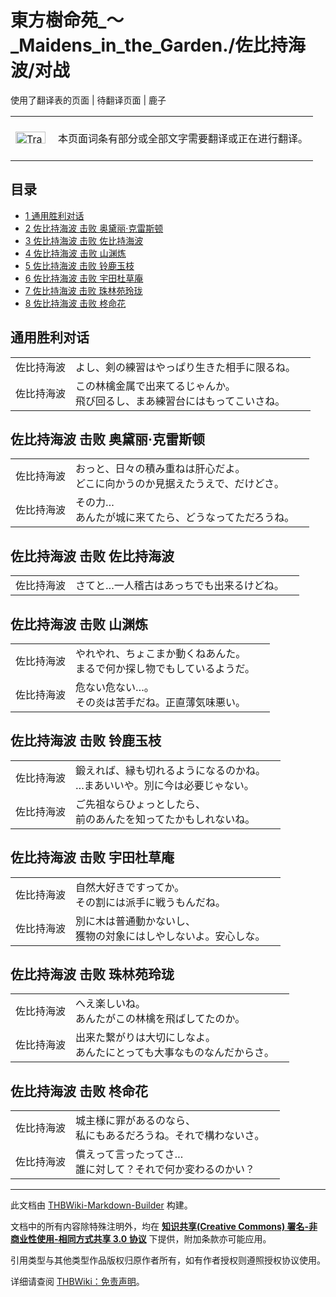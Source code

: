 # 東方樹命苑_～_Maidens_in_the_Garden./佐比持海波/对战

<!-- source html: G:\repos\THBWiki-Markdown-Builder\THBWikiMarkdown\Temp\main\9\97\ns0%3A%E6%9D%B1%E6%96%B9%E6%A8%B9%E5%91%BD%E8%8B%91_%EF%BD%9E_Maidens_in_the_Garden%2E%2F%E4%BD%90%E6%AF%94%E6%8C%81%E6%B5%B7%E6%B3%A2%2F%E5%AF%B9%E6%88%98.html -->

使用了翻译表的页面 | 待翻译页面 | 鹿子

<center>

<table>
<tbody><tr>
<td class="mbox-image"><div style="width: 52px;">
  <a href="./文件-Translation_J_To_C-cs.png.md" class="image"><img alt="Translation J To C-cs.png" src="https://upload.thwiki.cc/thumb/3/31/Translation_J_To_C-cs.png/48px-Translation_J_To_C-cs.png" decoding="async" loading="lazy" width="48" height="19" srcset="https://upload.thwiki.cc/thumb/3/31/Translation_J_To_C-cs.png/72px-Translation_J_To_C-cs.png 1.5x, https://upload.thwiki.cc/thumb/3/31/Translation_J_To_C-cs.png/96px-Translation_J_To_C-cs.png 2x" data-file-width="480" data-file-height="189"></a></div></td>
<td class="mbox-text" style=""><br>本页面词条有部分或全部文字需要翻译或正在进行翻译。<br><br></td>
</tr>
</tbody></table>


</center>
  
  

  

## 目录

- [1 通用胜利对话](#通用胜利对话)
- [2 佐比持海波 击败 奥黛丽·克雷斯顿](#佐比持海波_击败_奥黛丽·克雷斯顿)
- [3 佐比持海波 击败 佐比持海波](#佐比持海波_击败_佐比持海波)
- [4 佐比持海波 击败 山渊炼](#佐比持海波_击败_山渊炼)
- [5 佐比持海波 击败 铃鹿玉枝](#佐比持海波_击败_铃鹿玉枝)
- [6 佐比持海波 击败 宇田杜草庵](#佐比持海波_击败_宇田杜草庵)
- [7 佐比持海波 击败 珠林苑玲珑](#佐比持海波_击败_珠林苑玲珑)
- [8 佐比持海波 击败 柊命花](#佐比持海波_击败_柊命花)




## 通用胜利对话

<table><tbody><tr class="tt-content" id="通用胜利对话-1" data-pos="&#91;&quot;\u901a\u7528\u80dc\u5229\u5bf9\u8bdd&quot;,1&#93;"><td id="佐比持海波" class="tt-char" lang="zh"><div class="poem">佐比持海波</div></td><td class="tt-ja" lang="ja"><div class="poem">よし、剣の練習はやっぱり生きた相手に限るね。</div></td><td class="tt-zh" lang="zh"><div class="poem"></div></td></tr><tr class="tt-content" id="通用胜利对话-2" data-pos="&#91;&quot;\u901a\u7528\u80dc\u5229\u5bf9\u8bdd&quot;,2&#93;"><td id="佐比持海波" class="tt-char" lang="zh"><div class="poem">佐比持海波</div></td><td class="tt-ja" lang="ja"><div class="poem">この林檎金属で出来てるじゃんか。<br>飛び回るし、まあ練習台にはもってこいさね。</div></td><td class="tt-zh" lang="zh"><div class="poem"></div></td></tr></tbody></table>


## 佐比持海波 击败 奥黛丽·克雷斯顿

<table><tbody><tr class="tt-content" id="佐比持海波_击败_奥黛丽·克雷斯顿-1" data-pos="&#91;&quot;\u4f50\u6bd4\u6301\u6d77\u6ce2 \u51fb\u8d25 \u5965\u9edb\u4e3d\u00b7\u514b\u96f7\u65af\u987f&quot;,1&#93;"><td id="佐比持海波" class="tt-char" lang="zh"><div class="poem">佐比持海波</div></td><td class="tt-ja" lang="ja"><div class="poem">おっと、日々の積み重ねは肝心だよ。<br>どこに向かうのか見据えたうえで、だけどさ。</div></td><td class="tt-zh" lang="zh"><div class="poem"></div></td></tr><tr class="tt-content" id="佐比持海波_击败_奥黛丽·克雷斯顿-2" data-pos="&#91;&quot;\u4f50\u6bd4\u6301\u6d77\u6ce2 \u51fb\u8d25 \u5965\u9edb\u4e3d\u00b7\u514b\u96f7\u65af\u987f&quot;,2&#93;"><td id="佐比持海波" class="tt-char" lang="zh"><div class="poem">佐比持海波</div></td><td class="tt-ja" lang="ja"><div class="poem">その力…<br>あんたが城に来てたら、どうなってただろうね。</div></td><td class="tt-zh" lang="zh"><div class="poem"></div></td></tr></tbody></table>


## 佐比持海波 击败 佐比持海波

<table><tbody><tr class="tt-content" id="佐比持海波_击败_佐比持海波-1" data-pos="&#91;&quot;\u4f50\u6bd4\u6301\u6d77\u6ce2 \u51fb\u8d25 \u4f50\u6bd4\u6301\u6d77\u6ce2&quot;,1&#93;"><td id="佐比持海波" class="tt-char" lang="zh"><div class="poem">佐比持海波</div></td><td class="tt-ja" lang="ja"><div class="poem">さてと…一人稽古はあっちでも出来るけどね。</div></td><td class="tt-zh" lang="zh"><div class="poem"></div></td></tr></tbody></table>


## 佐比持海波 击败 山渊炼

<table><tbody><tr class="tt-content" id="佐比持海波_击败_山渊炼-1" data-pos="&#91;&quot;\u4f50\u6bd4\u6301\u6d77\u6ce2 \u51fb\u8d25 \u5c71\u6e0a\u70bc&quot;,1&#93;"><td id="佐比持海波" class="tt-char" lang="zh"><div class="poem">佐比持海波</div></td><td class="tt-ja" lang="ja"><div class="poem">やれやれ、ちょこまか動くねあんた。<br>まるで何か探し物でもしているようだ。</div></td><td class="tt-zh" lang="zh"><div class="poem"></div></td></tr><tr class="tt-content" id="佐比持海波_击败_山渊炼-2" data-pos="&#91;&quot;\u4f50\u6bd4\u6301\u6d77\u6ce2 \u51fb\u8d25 \u5c71\u6e0a\u70bc&quot;,2&#93;"><td id="佐比持海波" class="tt-char" lang="zh"><div class="poem">佐比持海波</div></td><td class="tt-ja" lang="ja"><div class="poem">危ない危ない…。<br>その炎は苦手だね。正直薄気味悪い。</div></td><td class="tt-zh" lang="zh"><div class="poem"></div></td></tr></tbody></table>


## 佐比持海波 击败 铃鹿玉枝

<table><tbody><tr class="tt-content" id="佐比持海波_击败_铃鹿玉枝-1" data-pos="&#91;&quot;\u4f50\u6bd4\u6301\u6d77\u6ce2 \u51fb\u8d25 \u94c3\u9e7f\u7389\u679d&quot;,1&#93;"><td id="佐比持海波" class="tt-char" lang="zh"><div class="poem">佐比持海波</div></td><td class="tt-ja" lang="ja"><div class="poem">鍛えれば、縁も切れるようになるのかね。<br>…まあいいや。別に今は必要じゃない。</div></td><td class="tt-zh" lang="zh"><div class="poem"></div></td></tr><tr class="tt-content" id="佐比持海波_击败_铃鹿玉枝-2" data-pos="&#91;&quot;\u4f50\u6bd4\u6301\u6d77\u6ce2 \u51fb\u8d25 \u94c3\u9e7f\u7389\u679d&quot;,2&#93;"><td id="佐比持海波" class="tt-char" lang="zh"><div class="poem">佐比持海波</div></td><td class="tt-ja" lang="ja"><div class="poem">ご先祖ならひょっとしたら、<br>前のあんたを知ってたかもしれないね。</div></td><td class="tt-zh" lang="zh"><div class="poem"></div></td></tr></tbody></table>


## 佐比持海波 击败 宇田杜草庵

<table><tbody><tr class="tt-content" id="佐比持海波_击败_宇田杜草庵-1" data-pos="&#91;&quot;\u4f50\u6bd4\u6301\u6d77\u6ce2 \u51fb\u8d25 \u5b87\u7530\u675c\u8349\u5eb5&quot;,1&#93;"><td id="佐比持海波" class="tt-char" lang="zh"><div class="poem">佐比持海波</div></td><td class="tt-ja" lang="ja"><div class="poem">自然大好きですってか。<br>その割には派手に戦うもんだね。</div></td><td class="tt-zh" lang="zh"><div class="poem"></div></td></tr><tr class="tt-content" id="佐比持海波_击败_宇田杜草庵-2" data-pos="&#91;&quot;\u4f50\u6bd4\u6301\u6d77\u6ce2 \u51fb\u8d25 \u5b87\u7530\u675c\u8349\u5eb5&quot;,2&#93;"><td id="佐比持海波" class="tt-char" lang="zh"><div class="poem">佐比持海波</div></td><td class="tt-ja" lang="ja"><div class="poem">別に木は普通動かないし、<br>獲物の対象にはしやしないよ。安心しな。</div></td><td class="tt-zh" lang="zh"><div class="poem"></div></td></tr></tbody></table>


## 佐比持海波 击败 珠林苑玲珑

<table><tbody><tr class="tt-content" id="佐比持海波_击败_珠林苑玲珑-1" data-pos="&#91;&quot;\u4f50\u6bd4\u6301\u6d77\u6ce2 \u51fb\u8d25 \u73e0\u6797\u82d1\u73b2\u73d1&quot;,1&#93;"><td id="佐比持海波" class="tt-char" lang="zh"><div class="poem">佐比持海波</div></td><td class="tt-ja" lang="ja"><div class="poem">へえ楽しいね。<br>あんたがこの林檎を飛ばしてたのか。</div></td><td class="tt-zh" lang="zh"><div class="poem"></div></td></tr><tr class="tt-content" id="佐比持海波_击败_珠林苑玲珑-2" data-pos="&#91;&quot;\u4f50\u6bd4\u6301\u6d77\u6ce2 \u51fb\u8d25 \u73e0\u6797\u82d1\u73b2\u73d1&quot;,2&#93;"><td id="佐比持海波" class="tt-char" lang="zh"><div class="poem">佐比持海波</div></td><td class="tt-ja" lang="ja"><div class="poem">出来た繋がりは大切にしなよ。<br>あんたにとっても大事なものなんだからさ。</div></td><td class="tt-zh" lang="zh"><div class="poem"></div></td></tr></tbody></table>


## 佐比持海波 击败 柊命花

<table><tbody><tr class="tt-content" id="佐比持海波_击败_柊命花-1" data-pos="&#91;&quot;\u4f50\u6bd4\u6301\u6d77\u6ce2 \u51fb\u8d25 \u67ca\u547d\u82b1&quot;,1&#93;"><td id="佐比持海波" class="tt-char" lang="zh"><div class="poem">佐比持海波</div></td><td class="tt-ja" lang="ja"><div class="poem">城主様に罪があるのなら、<br>私にもあるだろうね。それで構わないさ。</div></td><td class="tt-zh" lang="zh"><div class="poem"></div></td></tr><tr class="tt-content" id="佐比持海波_击败_柊命花-2" data-pos="&#91;&quot;\u4f50\u6bd4\u6301\u6d77\u6ce2 \u51fb\u8d25 \u67ca\u547d\u82b1&quot;,2&#93;"><td id="佐比持海波" class="tt-char" lang="zh"><div class="poem">佐比持海波</div></td><td class="tt-ja" lang="ja"><div class="poem">償えって言ったってさ…<br>誰に対して？それで何か変わるのかい？</div></td><td class="tt-zh" lang="zh"><div class="poem"></div></td></tr></tbody></table>


  
  

  





---

此文档由 [THBWiki-Markdown-Builder](https://github.com/Delsin-Yu/THBWiki-Markdown-Builder) 构建。

文档中的所有内容除特殊注明外，均在 [**知识共享(Creative Commons) 署名-非商业性使用-相同方式共享 3.0 协议**](https://creativecommons.org/licenses/by-sa/3.0/deed.zh-hans) 下提供，附加条款亦可能应用。

引用类型与其他类型作品版权归原作者所有，如有作者授权则遵照授权协议使用。

详细请查阅 [THBWiki：免责声明](https://thbwiki.cc/THBWiki:%E5%85%8D%E8%B4%A3%E5%A3%B0%E6%98%8E)。

